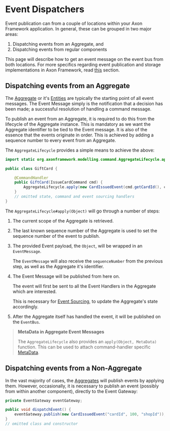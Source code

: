 # Event Dispatchers

Event publication can from a couple of locations within your Axon Framework application. In general, these can be grouped in two major areas:

1. Dispatching events from an Aggregate, and
2. Dispatching events from regular components 

This page will describe how to get an event message on the event bus from both locations. For more specifics regarding event publication and storage implementations in Axon Framework, read [this]() section.

## Dispatching events from an Aggregate

The [Aggregate]() or it's [Entities]() are typically the starting point of all event messages. The Event Message simply is the notification that a decision has been made; a successful resolution of handling a command message.

To publish an event from an Aggregate, it is required to do this from the lifecycle of the Aggregate instance. This is mandatory as we want the Aggregate identifier to be tied to the Event message. It is also of the essence that the events originate in order. This is achieved by adding a sequence number to every event from an Aggregate.

The `AggregateLifecycle` provides a simple means to achieve the above:

```java
import static org.axonframework.modelling.command.AggregateLifecycle.apply;

public class GiftCard {

    @CommandHandler
    public GiftCard(IssueCardCommand cmd) {
        AggregateLifecycle.apply(new CardIssuedEvent(cmd.getCardId(), cmd.getAmount()));
    }
    // omitted state, command and event sourcing handlers
}
```

The `AggregateLifecycle#apply(Object)` will go through a number of steps:

1. The current scope of the Aggregate is retrieved.
2. The last known sequence number of the Aggregate is used to set the sequence number of the event to publish.
3. The provided Event payload, the `Object`, will be wrapped in an `EventMessage`.

   The `EventMessage` will also receive the `sequenceNumber` from the previous step, as well as the Aggregate it's identifier.

4. The Event Message will be published from here on. 

   The event will first be sent to all the Event Handlers in the Aggregate which are interested.

   This is necessary for [Event Sourcing](), to update the Aggregate's state accordingly.

5. After the Aggregate itself has handled the event, it will be published on the `EventBus`. 

> **MetaData in Aggregate Event Messages**
>
> The `AggregateLifecycle` also provides an `apply(Object, MetaData)` function. This can be used to attach command-handler specific [MetaData]().

## Dispatching events from a Non-Aggregate

In the vast majority of cases, the [Aggregates]() will publish events by applying them. However, occasionally, it is necessary to publish an event \(possibly from within another component\), directly to the Event Gateway:

```java
private EventGateway eventGateway;

public void dispatchEvent() {
    eventGateway.publish(new CardIssuedEvent("cardId", 100, "shopId"));
}
// omitted class and constructor
```



